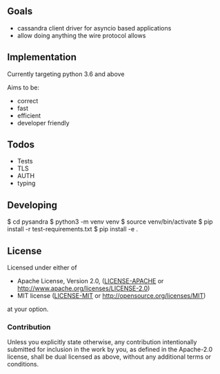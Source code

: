 ## Goals

* cassandra client driver for asyncio based applications
* allow doing anything the wire protocol allows

## Implementation

Currently targeting python 3.6 and above

Aims to be:

* correct
* fast
* efficient
* developer friendly

## Todos

* Tests
* TLS
* AUTH
* typing

## Developing

$ cd pysandra
$ python3 -m venv venv
$ source venv/bin/activate
$ pip install -r test-requirements.txt
$ pip install -e .


## License

Licensed under either of

 * Apache License, Version 2.0, ([LICENSE-APACHE](LICENSE-APACHE) or http://www.apache.org/licenses/LICENSE-2.0)
 * MIT license ([LICENSE-MIT](LICENSE-MIT) or http://opensource.org/licenses/MIT)

at your option.

### Contribution

Unless you explicitly state otherwise, any contribution intentionally submitted
for inclusion in the work by you, as defined in the Apache-2.0 license, shall be dual licensed as above, without any
additional terms or conditions.
